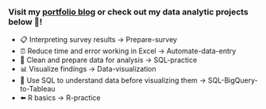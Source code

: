 ### Visit my [portfolio blog](https://selgik.github.io/) or check out my data analytic projects below 👀!
-  📋  Interpreting survey results -> Prepare-survey 
-  ⏰  Reduce time and error working in Excel -> Automate-data-entry 
-  🧹  Clean and prepare data for analysis -> SQL-practice 
-  📊  Visualize findings -> Data-visualization 
- :dart: Use SQL to understand data before visualizing them -> SQL-BigQuery-to-Tableau
- :arrow_left: R basics -> R-practice

<!---
👋 Hi, I'm Sylvia! Here I posted data analytics projects for your inspiration!
- 👋 Hi, I’m @selgik
- 👀 I’m interested in SQL, Tableau, VBA, Automation
- 🌱 I’m currently learning Data Analytics
- 💞️ I’m looking for collaborating data analysis and/or visualization projects!
- 📫 How to reach me: sylviahk416@gmail.com

selgik/selgik is a ✨ special ✨ repository because its `README.md` (this file) appears on your GitHub profile.
You can click the Preview link to take a look at your changes.
--->
